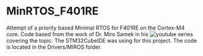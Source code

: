 # MinRTOS_F401RE
Attempt of a priority based Minimal RTOS for F401RE on the Cortex-M4 core. Code based from the work of Dr. Miro Samek in his ![youtube series](https://www.youtube.com/playlist?list=PLPW8O6W-1chyrd_Msnn4LD6LBs2slJITs) covering the topic. The STM32CubeIDE was using for this project. The code is located in the Drivers/MIROS folder.
